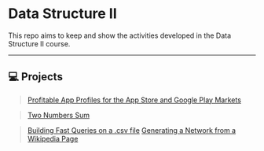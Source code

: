 # Data Structure II
This repo aims to keep and show the activities developed in the Data Structure II course.

-----------------------------------------------------------------------------------------
## :computer: Projects

> [Profitable App Profiles for the App Store and Google Play Markets](https://github.com/deborahmoreira/data_structure_ii/blob/main/guided_project_POO_modified.ipynb)

> [Two Numbers Sum](https://github.com/deborahmoreira/data_structure_ii/blob/main/twonumbersum.ipynb)

> [Building Fast Queries on a .csv file](https://github.com/deborahmoreira/data_structure_ii/tree/main/fast_queries)
> [Generating a Network from a Wikipedia Page](https://github.com/deborahmoreira/data_structure_ii/tree/main/wikipedia_network)

